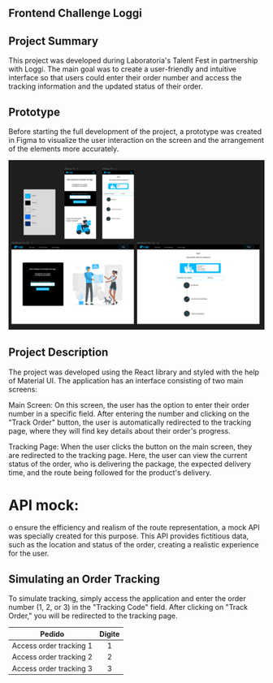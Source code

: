 ## Frontend Challenge Loggi

 ## Project Summary
This project was developed during Laboratoria's Talent Fest in partnership with Loggi. The main goal was to create a user-friendly and intuitive interface so that users could enter their order number and access the tracking information and the updated status of their order.

 ## Prototype
Before starting the full development of the project, a prototype was created in Figma to visualize the user interaction on the screen and the arrangement of the elements more accurately.

<img src="public/prototipo.png" />

## Project Description
The project was developed using the React library and styled with the help of Material UI. The application has an interface consisting of two main screens:

Main Screen: On this screen, the user has the option to enter their order number in a specific field. After entering the number and clicking on the "Track Order" button, the user is automatically redirected to the tracking page, where they will find key details about their order's progress.

Tracking Page: When the user clicks the button on the main screen, they are redirected to the tracking page. Here, the user can view the current status of the order, who is delivering the package, the expected delivery time, and the route being followed for the product's delivery.

# API mock:
o ensure the efficiency and realism of the route representation, a mock API was specially created for this purpose. This API provides fictitious data, such as the location and status of the order, creating a realistic experience for the user.

## Simulating an Order Tracking

To simulate tracking, simply access the application and enter the order number (1, 2, or 3) in the "Tracking Code" field. After clicking on "Track Order," you will be redirected to the tracking page.


| Pedido                    | Digite |
|------------------------------|:----:|
| Access order tracking 1 | 1 |
| Access order tracking 2| 2 |
| Access order tracking 3 | 3 |

